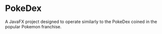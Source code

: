 # PokeDex
A JavaFX project designed to operate similarly to the PokeDex coined in the popular Pokemon franchise.
